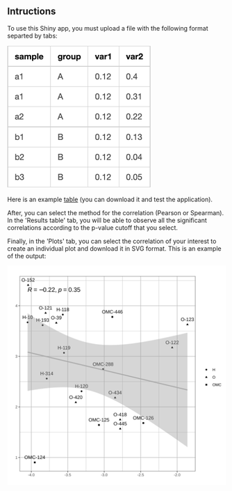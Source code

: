 ## Intructions

To use this Shiny app, you must upload a file with the following format separted by tabs:

!["example_table"](./example_table.png)

Here is an example [table](https://github.com/LuiguiGallardo/shiny_correlation_lmgb/blob/main/example_table.tsv) (you can download it and test the application).

After, you can select the method for the correlation (Pearson or Spearman). In the 'Results table' tab, you will be able to observe all the significant correlations according to the p-value cutoff that you select.

Finally, in the 'Plots' tab, you can select the correlation of your interest to create an individual plot and download it in SVG format. This is an example of the output:

!["example_output](./example_output.svg)